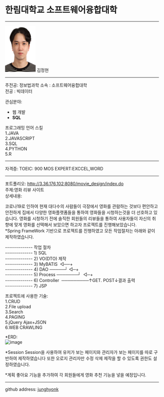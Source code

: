# 한림대학교 소프트웨어융합대학
---
<img src=https://github.com/junghyonk/Resume/blob/main/%EA%B9%80%EC%A0%95%ED%98%84.jpg height=150 width=100>   
김정현

---
주전공: 정보법과학
소속 : 소프트웨어융합대학   
전공 : 빅데이터   

관심분야:
* 웹 개발
* **SQL**


프로그래밍 언어 스킬   
1.JAVA   
2.JAVASCRIPT    
3.SQL    
4.PYTHON   
5.R

----
자격증:
TOEIC: 900
MOS EXPERT:EXCCEL,WORD

-------------
포트폴리오:
http://3.36.176.102:8080/movie_design/index.do   
주제:영화 리뷰 사이트   
상세내용:   

코로나19로 인하여 현재 대다수의 사람들이 극장에서 영화를 관람하는 것보다 편안하고 안전하게 집에서 다양한 영화플랫폼들을 통하여 영화들을 시청하는것을 더 선호하고 있습니다. 영화를 시청하기 전에 솔직한 회원들의 리뷰들을 통하여 사용자들이 자신의 취향에 맞게 영화를 선택해서 보았으면 하고자 프로젝트를 진행해보았습니다.   
*Spring FrameWork 기반으로 프로젝트를 진행하였고 모든 작업절차는 아래와  같이 제작하였습니다.

 -------------- 작업 절차   
-------------- 1) SQL   
-------------- 2) VO(DTO) 제작   
-------------- 3) MyBATIS  ◁──+   
-------------- 4) DAO ─────┘ ◁─+   
-------------- 5) Process ───────┘  ◁─+   
-------------- 6) Controller  ─────────↑GET. POST↓결과 출력   
-------------- 7) JSP    
                
                
프로젝트에 사용한 기술:  
1.CRUD   
2.File upload   
3.Search   
4.PAGING   
5.jQuery Ajax+JSON   
6.WEB CRAWLING   

*ERD:   
![image](https://user-images.githubusercontent.com/55689576/123955383-801bab80-d9e4-11eb-967f-6a21f303bf3c.png)


*Session
Session을 사용하여 유저가 보는 페이지와 관리자가 보는 페이지를 따로 구반하여 제작하였습니다 또한 오로지 관리자만 수정 삭제 제작을 할 수 있도록 권한도 설정하였습니다. 

*계획
좋아요 기능을 추가하여 각 회원들에게 영화 추천 기능을 넣을 예정입니다. 


-------------
github address: [junghyonk][github]   

[github]:http://github.com/junghyonk
